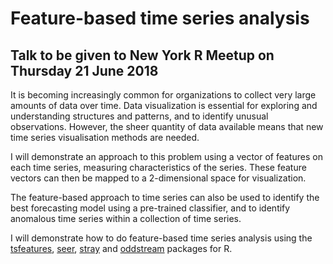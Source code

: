 # Feature-based time series analysis

## Talk to be given to New York R Meetup on Thursday 21 June 2018

It is becoming increasingly common for organizations to collect very large amounts of data over time. Data visualization is essential for exploring and understanding structures and patterns, and to identify unusual observations. However, the sheer quantity of data available means that new time series visualisation methods are needed.

I will demonstrate an approach to this problem using a vector of features on each time series, measuring characteristics of the series. These feature vectors can then be mapped to a 2-dimensional space for visualization.

The feature-based approach to time series can also be used to identify the best forecasting model using a pre-trained classifier, and to identify anomalous time series within a collection of time series.

I will demonstrate how to do feature-based time series analysis using the [tsfeatures](https://github.com/robjhyndman/tsfeatures), [seer](https://github.com/thiyangt/seer), [stray](https://github.com/pridiltal/stray) and [oddstream](https://github.com/pridiltal/oddstream) packages for R.
